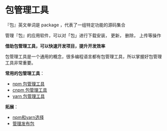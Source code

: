# 包管理工具

『包』英文单词是 package ，代表了一组特定功能的源码集合

管理『包』的应用软件，可以对「包」进行下载安装， 更新， 删除， 上传等操作

**借助包管理工具，可以快速开发项目，提升开发效率**

包管理工具是一个通用的概念，很多编程语言都有包管理工具，所以掌握好包管理工具非常重要。

**常用的包管理工具**：

- [npm 包管理工具](npm/README.md)
- [cnpm 包管理工具](cnpm/README.md)
- [yarn 包管理工具](yarn/README.md)

**拓展**：

- [npm和yarn选择](npm&yarn/README.md)
- [管理发布包](manage/README.md)

